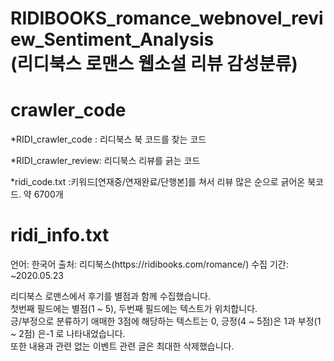 # RIDIBOOKS_romance_webnovel_review_Sentiment_Analysis<br>(리디북스 로맨스 웹소설 리뷰 감성분류)
<h1>crawler_code</h1>
<p>
*RIDI_crawler_code : 리디북스 북 코드를 찾는 코드

*RIDI_crawler_review: 리디북스 리뷰를 긁는 코드

*ridi_code.txt :키워드[연재중/연재완료/단행본]를 쳐서 리뷰 많은 순으로 긁어온 북코드. 약 6700개
</p>

<h1>ridi_info.txt</h1>
언어: 한국어
출처: 리디북스(https://ridibooks.com/romance/)
수집 기간: ~2020.05.23

리디북스 로맨스에서 후기를 별점과 함께 수집했습니다.<br> 첫번째 필드에는 별점(1 ~ 5), 두번째 필드에는 텍스트가 위치합니다. <br>긍/부정으로 분류하기 애매한 3점에 해당하는 텍스트는 0, 긍정(4 ~ 5점)은 1과 부정(1 ~ 2점) 은-1 로 나타내었습니다. <br>또한 내용과 관련 없는 이벤트 관련 글은 최대한 삭제했습니다.

